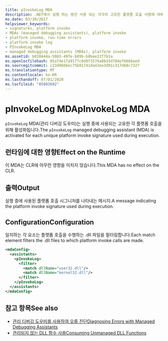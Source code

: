 ```yaml
---
title: pInvokeLog MDA
description: .NET에서 실행 하는 동안 사용 되는 각각의 고유한 플랫폼 호출 서명에 대해 활성화 된 MDA (pInvokeLog 관리 디버깅 도우미)를 이해 합니다.
ms.date: 03/30/2017
helpviewer_keywords:
- signatures, platform invoke
- MDAs (managed debugging assistants), platform invoke
- platform invoke, run-time errors
- platform invoke log
- PInvokeLog MDA
- managed debugging assistants (MDAs), platform invoke
ms.assetid: b830444a-5003-49fe-b89b-b8bee22f7b1a
ms.openlocfilehash: 05af4e17a91f7c0d8f3576a86d3d784ef6666aed
ms.sourcegitcommit: c23d9666ec75b91741da43ee3d91c317d68c7327
ms.translationtype: MT
ms.contentlocale: ko-KR
ms.lasthandoff: 07/01/2020
ms.locfileid: "85803692"
---
```

# <a name="pinvokelog-mda"></a><span data-ttu-id="573e1-103">pInvokeLog MDA</span><span class="sxs-lookup"><span data-stu-id="573e1-103">pInvokeLog MDA</span></span>
<span data-ttu-id="573e1-104">`pInvokeLog` MDA(관리 디버깅 도우미)는 실행 중에 사용되는 고유한 각 플랫폼 호출을 위해 활성화됩니다.</span><span class="sxs-lookup"><span data-stu-id="573e1-104">The `pInvokeLog` managed debugging assistant (MDA) is activated for each unique platform invoke signature used during execution.</span></span>  
  
## <a name="effect-on-the-runtime"></a><span data-ttu-id="573e1-105">런타임에 대한 영향</span><span class="sxs-lookup"><span data-stu-id="573e1-105">Effect on the Runtime</span></span>  
 <span data-ttu-id="573e1-106">이 MDA는 CLR에 아무런 영향을 미치지 않습니다.</span><span class="sxs-lookup"><span data-stu-id="573e1-106">This MDA has no effect on the CLR.</span></span>  
  
## <a name="output"></a><span data-ttu-id="573e1-107">출력</span><span class="sxs-lookup"><span data-stu-id="573e1-107">Output</span></span>  
 <span data-ttu-id="573e1-108">실행 중에 사용된 플랫폼 호출 시그니처를 나타내는 메시지.</span><span class="sxs-lookup"><span data-stu-id="573e1-108">A message indicating the platform invoke signature used during execution.</span></span>  
  
## <a name="configuration"></a><span data-ttu-id="573e1-109">Configuration</span><span class="sxs-lookup"><span data-stu-id="573e1-109">Configuration</span></span>  
 <span data-ttu-id="573e1-110">일치하는 각 요소는 플랫폼 호출을 수행하는 .dll 파일을 필터링합니다.</span><span class="sxs-lookup"><span data-stu-id="573e1-110">Each match element filters the .dll files to which platform invoke calls are made.</span></span>  
  
```xml  
<mdaConfig>  
  <assistants>  
    <pInvokeLog>  
      <filter>  
        <match dllName="user32.dll"/>  
        <match dllName="kernel32.dll"/>  
      </filter>  
    </pInvokeLog>  
  </assistants>  
</mdaConfig>  
```  
  
## <a name="see-also"></a><span data-ttu-id="573e1-111">참고 항목</span><span class="sxs-lookup"><span data-stu-id="573e1-111">See also</span></span>

- [<span data-ttu-id="573e1-112">관리 디버깅 도우미를 사용하여 오류 진단</span><span class="sxs-lookup"><span data-stu-id="573e1-112">Diagnosing Errors with Managed Debugging Assistants</span></span>](diagnosing-errors-with-managed-debugging-assistants.md)
- [<span data-ttu-id="573e1-113">관리되지 않는 DLL 함수 사용</span><span class="sxs-lookup"><span data-stu-id="573e1-113">Consuming Unmanaged DLL Functions</span></span>](../interop/consuming-unmanaged-dll-functions.md)
